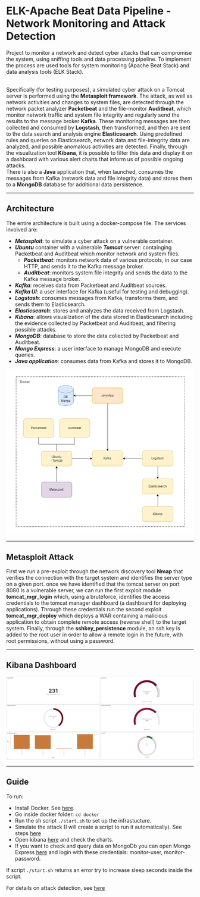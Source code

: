 # ELK-Apache Beat Data Pipeline - Network Monitoring and Attack Detection

Project to monitor a network and detect cyber attacks that can compromise the system, using sniffing tools and data processing pipeline. To implement the process are used tools for system monitoring (Apache Beat Stack) and data analysis tools (ELK Stack).
\
<br/>

Specifically (for testing purposes), a simulated cyber attack on a Tomcat server is performed using the **Metasploit framework**. The attack, as well as network activities and changes to system files, are detected through the network packet analyzer **Packetbeat** and the file-monitor **Auditbeat**, which monitor network traffic and system file integrity and regularly send the results to the message broker **Kafka**. These monitoring messages are then collected and consumed by **Logstash**, then transformed, and then are sent to the data search and analysis engine **Elasticsearch**. Using predefined rules and queries on Elasticsearch, network data and file-integrity data are analyzed, and possible anomalous activities are detected. Finally, through the visualization tool **Kibana**, it is possible to filter this data and display it on a dashboard with various alert charts that inform us of possible ongoing attacks.
\
There is also a **Java** application that, when launched, consumes the messages from Kafka (network data and file integrity data) and stores them to a **MongoDB** database for additional data persistence.

---

## Architecture

The entire architecture is built using a docker-compose file. The services involved are:

- ***Metasploit***: to simulate a cyber attack on a vulnerable container.
- ***Ubuntu*** container with a vulnerable ***Tomcat*** server: containging Packetbeat and Auditbeat which monitor network and system files.
    - ***Packetbeat***: monitors network data of various protocols, in our case HTTP, and sends it to the Kafka message broker.
    - ***Auditbeat***: monitors system file integrity and sends the data to the Kafka message broker.
- ***Kafka***: receives data from Packetbeat and Auditbeat sources.
- ***Kafka UI***: a user interface for Kafka (useful for testing and debugging).
- ***Logstash***: consumes messages from Kafka, transforms them, and sends them to Elasticsearch.
- ***Elasticsearch***: stores and analyzes the data received from Logstash.
- ***Kibana***: allows visualization of the data stored in Elasticsearch including the evidence collected by Packetbeat and Auditbeat, and filtering possible attacks.
- ***MongoDB***: database to store the data collected by Packetbeat and Auditbeat.
- ***Mongo Express***: a user interface to manage MongoDB and execute queries.
- ***Java application***: consumes data from Kafka and stores it to MongoDB.

![](<https://github.com/enrimon15/attack-detection-elk/blob/main/images/architecture.png>)

---

## Metasploit Attack

First we run a pre-exploit through the network discovery tool **Nmap** that verifies the connection with the target system and identifies the server type on a given port.
once we have identified that the tomcat server on port 8080 is a vulnerable server, we can run the first exploit module **tomcat_mgr_login** which, using a bruteforce, identifies the access credentials to the tomcat manager dashboard (a dashboard for deploying applications).
Through these credentials run the second exploit **tomcat_mgr_deploy** which deploys a WAR containing a malicious application to obtain complete remote access (reverse shell) to the target system.
Finally, through the **sshkey_persistence** module, an ssh key is added to the root user in order to allow a remote login in the future, with root permissions, without using a password.

--------

## Kibana Dashboard

![](<https://github.com/enrimon15/attack-detection-elk/blob/main/images/dashboard.png>)

----------

## Guide

To run:
- Install Docker. See [here](https://docs.docker.com/get-docker/).
- Go inside docker folder: `cd docker`
- Run the sh script `./start.sh` to set up the infrastucture.
- Simulate the attack (I will create a script to run it automatically). See steps [here](https://github.com/enrimon15/attack-detection-elk/blob/main/attack-guide.md)
- Open kibana [here](http://localhost:5601/app/dashboards#/view/0b05e2c0-de92-11ed-9050-0fc335f87e2c?_g=(filters:!(),refreshInterval:(pause:!t,value:0),time:(from:now-15m,to:now))) and check the charts.
- If you want to check and query data on MongoDb you can open Mongo Express [here](http://localhost:8081) and login with these credentials: monitor-user, monitor-password.

If script `./start.sh` returns an error try to increase sleep seconds inside the script.

For details on attack detection, see [here](https://github.com/enrimon15/attack-detection-elk/blob/main/attack-detection.md)


